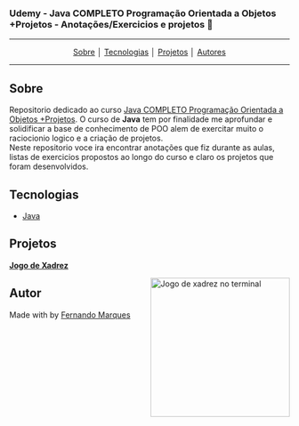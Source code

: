 
### Udemy - **Java COMPLETO Programação Orientada a Objetos +Projetos** - Anotações/Exercicios e projetos :rocket: 
---
<p align = "center">
<a align href = "#Sobre">Sobre</a> │
<a align href = "#Tecnologias">Tecnologias</a> │
<a align href = "#Projetos">Projetos</a> │
<a align href = "#Autor">Autores</a>
</p>

---

## Sobre
Repositorio dedicado ao curso [Java COMPLETO Programação Orientada a Objetos +Projetos](https://www.udemy.com/course/java-curso-completo/). O curso de **Java** tem por finalidade me aprofundar e solidificar a base de conhecimento de POO alem de exercitar muito o raciocionio logico e a criação de projetos.<br>
Neste repositorio voce ira encontrar anotações que fiz durante as aulas, listas de exercicios propostos ao longo do curso e claro os projetos que foram desenvolvidos.
 
## Tecnologias
- [Java](https://www.java.com/pt-BR/download/manual.jsp)


## Projetos
[**Jogo de Xadrez**](https://github.com/Fernando-Pozo/Java/tree/main/chess-system-java)

<img src="https://i.imgur.com/PXFxCFW.png" alt="Jogo de xadrez no terminal" width ="250" align="right" padding="250"/>

## Autor
Made with by [Fernando Marques](https://www.linkedin.com/in/fernando-pozo-marques-junior/)
